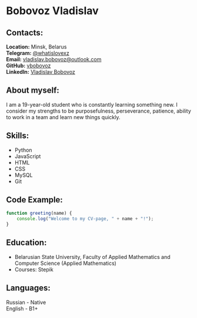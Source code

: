 # Bobovoz Vladislav

## Contacts:
**Location:** Minsk, Belarus  
**Telegram:** [@whatislovexz](t.me/whatislovexz)  
**Email:** vladislav.bobovoz@outlook.com  
**GitHub:** [vbobovoz](github.com/vbobovoz)  
**LinkedIn:** [Vladislav Bobovoz](https://www.linkedin.com/in/vladislav-bobovoz/)  

## About myself:
I am a 19-year-old student who is constantly learning something new. I consider my strengths to be purposefulness, perseverance, patience, ability to work in a team and learn new things quickly.  

## Skills:
* Python  
* JavaScript  
* HTML  
* CSS  
* MySQL  
* Git  

## Code Example:
```js
function greeting(name) {
    console.log("Welcome to my CV-page, " + name + "!");
}
```

## Education:
* Belarusian State University, Faculty of Applied Mathematics and Computer Science (Applied Mathematics)  
* Courses: Stepik  

## Languages:
Russian - Native  
English - B1+
